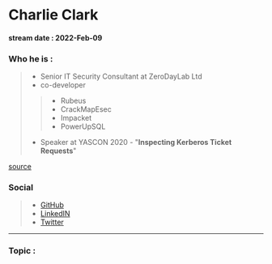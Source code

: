 # Charlie Clark
#### stream date : 2022-Feb-09

### Who he is :
> - Senior IT Security Consultant at ZeroDayLab Ltd
> - co-developer
>> -  Rubeus
>> - CrackMapEsec 
>> - Impacket
>> - PowerUpSQL
> - Speaker at YASCON 2020 - "**Inspecting Kerberos Ticket Requests**"

[source](https://github.com/0xe7/Talks/blob/main/Inspecting%20Kerberos%20Ticket%20Requests%20v1.pdf)


### Social
> - [GitHub](https://github.com/0xe7)<br>
> - [LinkedIN](https://www.linkedin.com/in/exploitph)<br>
> - [Twitter ](https://twitter.com/exploitph)<br>
<hr>

### Topic : 




